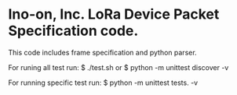 # Ino-on, Inc. LoRa Device Packet Specification code.
This code includes frame specification and python parser.

For runing all test run:
    $ ./test.sh
or
    $ python -m unittest discover -v

For running specific test run:
    $ python -m unittest tests.<test moule name or function> -v
